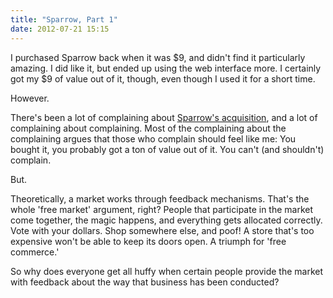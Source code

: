 ```yaml
---
title: "Sparrow, Part 1"
date: 2012-07-21 15:15
---
```


I purchased Sparrow back when it was $9, and didn't find it particularly
amazing. I did like it, but ended up using the web interface more. I certainly
got my $9 of value out of it, though, even though I used it for a short time.

However.

There's been a lot of complaining about [Sparrow's acquisition](http://sprw.me/),
and a lot of complaining about complaining. Most of the complaining about the
complaining argues that those who complain should feel like me: You bought it,
you probably got a ton of value out of it. You can't (and shouldn't) complain.

But.

Theoretically, a market works through feedback mechanisms. That's the whole
'free market' argument, right? People that participate in the market come
together, the magic happens, and everything gets allocated correctly. Vote with
your dollars. Shop somewhere else, and poof! A store that's too expensive won't
be able to keep its doors open. A triumph for 'free commerce.'

So why does everyone get all huffy when certain people provide the market with
feedback about the way that business has been conducted?
